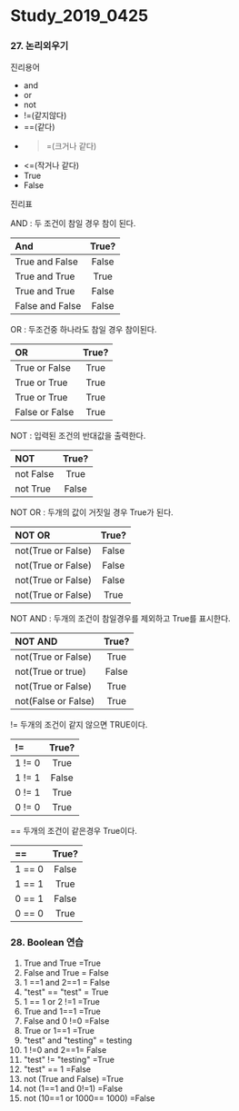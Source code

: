 # Study_2019_0425

### 27. 논리외우기

진리용어

- and
- or
- not
- !=(같지않다)
- ==(같다)
- >=(크거나 같다)
- <=(작거나 같다)
- True
- False


진리표

AND : 두 조건이 참일 경우 참이 된다.

| And | True? | 
|:--------|:--------:|
| True and False | False | 
| True and  True | True | 
| True and True | False | 
| False and False | False | 

OR : 두조건중 하나라도 참일 경우 참이된다.

| OR | True? | 
|:--------|:--------:|
| True or False | True | 
| True or True | True | 
| True or True | True | 
| False or False | True | 

NOT : 입력된 조건의 반대값을 출력한다.

| NOT | True? | 
|:--------|:--------:|
| not False | True | 
| not True  | False |

NOT OR : 두개의 값이 거짓일 경우 True가 된다.

| NOT OR | True? | 
|:--------|:--------:|
| not(True or False) | False | 
| not(True or False) | False | 
| not(True or False) | False | 
| not(True or False) | True | 

NOT AND : 두개의 조건이 참일경우를 제외하고 True를 표시한다.

| NOT AND | True? | 
|:--------|:--------:|
| not(True or False) | True | 
| not(True or true) | False | 
| not(True or False) | True | 
| not(False or False) | True | 



!= 두개의 조건이 같지 않으면 TRUE이다.

| != | True? | 
|:--------|:--------:|
| 1 != 0 | True | 
| 1 != 1 | False | 
| 0 != 1 | True | 
| 0 != 0 | True | 

== 두개의 조건이 같은경우 True이다.

| == | True? | 
|:--------|:--------:|
| 1 == 0 | False | 
| 1 == 1 | True | 
| 0 == 1 | False | 
| 0 == 0 | True | 


### 28. Boolean 연습

1. True and True =True
2. False and True = False
3. 1 ==1 and 2==1 = False
4. "test" == "test" = True
5. 1 == 1 or 2 !=1 =True
6. True and 1==1  =True
7. False and 0 !=0  =False
8. True or 1==1 =True
9. "test" and "testing" = testing
10. 1 !=0 and 2==1= False
11. "test" != "testing" =True
12. "test" == 1 =False
13. not (True and False) =True
14. not (1==1 and 0!=1) =False
15. not (10==1 or 1000== 1000) =False




